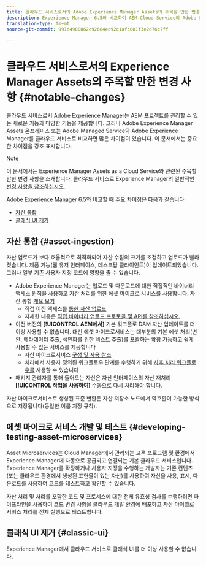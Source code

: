 ```yaml
---
title: 클라우드 서비스로서의 Adobe Experience Manager Assets의 주목할 만한 변경 사항
description: Experience Manager 6.5와 비교하여 AEM Cloud Service의 Adobe Experience Manager 자산에 대한 주목할 만한 변경 사항
translation-type: tm+mt
source-git-commit: 991d4900862c92684ed92c1afc081f3e2d76c7ff

---
```



# 클라우드 서비스로서의 Experience Manager Assets의 주목할 만한 변경 사항 {#notable-changes}

클라우드 서비스로서 Adobe Experience Manager는 AEM 프로젝트를 관리할 수 있는 새로운 기능과 다양한 기능을 제공합니다. 그러나 Adobe Experience Manager Assets 온프레미스 또는 Adobe Managed Service와 Adobe Experience Manager를 클라우드 서비스로 비교하면 많은 차이점이 있습니다. 이 문서에서는 중요한 차이점을 강조 표시합니다.

>[!NOTE]
>
>이 문서에서는 Experience Manager Assets as a Cloud Service와 관련된 주목할 만한 변경 사항을 소개합니다. 클라우드 서비스로 Experience Manager의 일반적인 [변경 사항을 참조하십시오](/help/release-notes/aem-cloud-changes.md).

Adobe Experience Manager 6.5와 비교할 때 주요 차이점은 다음과 같습니다.

* [자산 통합](#asset-ingestion)
* [클래식 UI 제거](#classic-ui)

## 자산 통합 {#asset-ingestion}

자산 업로드가 보다 효율적으로 최적화되어 자산 수집의 크기를 조정하고 업로드가 빨라졌습니다. 제품 기능(웹 유저 인터페이스, 데스크탑 클라이언트)이 업데이트되었습니다. 그러나 일부 기존 사용자 지정 코드에 영향을 줄 수 있습니다.

* Adobe Experience Manager는 업로드 및 다운로드에 대한 직접적인 바이너리 액세스 원칙을 사용하고 자산 처리를 위한 에셋 마이크로 서비스를 사용합니다. 자산 통합 [개요 보기](/help/assets/asset-microservices-overview.md)
   * 직접 이진 액세스를 [통한 자산 업로드](/help/assets/asset-microservices-overview.md#asset-upload-with-direct-binary-access)
   * 자세한 내용은 [직접 바이너리 업로드 프로토콜 및 API를 참조하십시오.](/help/assets/developer-reference-material-apis.md#overview-binary-upload)
* 이전 버전의 **[!UICONTROL AEM에서]** 기본 워크플로 DAM 자산 업데이트를 더 이상 사용할 수 없습니다. 대신 에셋 마이크로서비스는 대부분의 기본 에셋 처리(변환, 메타데이터 추출, 색인화를 위한 텍스트 추출)를 포괄하는 확장 가능하고 쉽게 사용할 수 있는 서비스를 제공합니다
   * 자산 마이크로서비스 [구성 및 사용 참조](/help/assets/asset-microservices-configure-and-use.md)
   * 처리에서 사용자 정의된 워크플로우 단계를 수행하기 위해 [사후 처리 워크플로우를](/help/assets/asset-microservices-configure-and-use.md#post-processing-workflows) 사용할 수 있습니다
* 패키지 관리자를 통해 들어오는 자산은 자산 인터페이스의 자산 재처리 **[!UICONTROL 작업을 사용하여]** 수동으로 다시 처리해야 합니다.

자산 마이크로서비스로 생성된 표준 변환은 자산 저장소 노드에서 역호환이 가능한 방식으로 저장됩니다(동일한 이름 지정 규칙).

## 에셋 마이크로 서비스 개발 및 테스트 {#developing-testing-asset-microservices}

Asset Microservices는 Cloud Manager에서 관리되는 고객 프로그램 및 환경에서 Experience Manager에 자동으로 공급되고 연결되는 기본 클라우드 서비스입니다. Experience Manager를 확장하거나 사용자 지정을 수행하는 개발자는 기존 컨텐츠(또는 클라우드 환경에서 생성된 표현물이 있는 자산)를 사용하여 자산을 사용, 표시, 다운로드를 사용하여 코드를 테스트하고 확인할 수 있습니다.

자산 처리 및 처리를 포함한 코드 및 프로세스에 대한 전체 유효성 검사를 수행하려면 파이프라인을 사용하여 코드 변경 사항을 클라우드 개발 환경에 배포하고 자산 마이크로 서비스 처리를 전체 실행으로 테스트합니다.

## 클래식 UI 제거 {#classic-ui}

Experience Manager에서 클라우드 서비스로 클래식 UI를 더 이상 사용할 수 없습니다.
